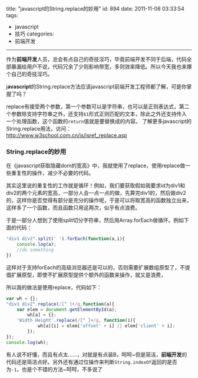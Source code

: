 title: "javascript的String.replace的妙用"
id: 894
date: 2011-11-08 03:33:54
tags:
- javascript
- 技巧
categories:
- 前端开发
---

作为**前端开发**人员，总会有点自己的奇技淫巧，毕竟前端开发不同于后端，代码全部暴漏给用户不说，代码冗余了少则影响带宽，多则效率降低。所以今天我也来爆个自己的奇技淫巧。

j**avascript**的String.replace方法应该javascript前端开发工程师都了解，可是你掌握了吗？

replace有接受两个参数，第一个参数可以是字符串，也可以是正则表达式，第二个参数除支持字符串之外，还支持`$1`形式正则匹配的文本，除此之外还支持传入一个处理函数，这个函数的`return`值就是要替换成的内容。
了解更多javascript的String.replace用法，访问：http://www.w3school.com.cn/js/jsref_replace.asp

### String.replace的妙用

在《javascript获取隐藏dom的宽高》中，我就使用了replace，使用replace做一些重复性的操作，减少不必要的代码。

其实这里说的重复性的工作就是循环！例如，我们要获取假如我要求id为div1和div2的两个元素的宽高，一部分人会一点一点的做，先算完div1的，然后做div2的，这样你是否觉得有部分是充分的操作呢，于是可以将取宽高的函数独立出来，这样多了一个函数，而且函数只用这两次，似乎有点浪费。

于是一部分人想到了使用split切分字符串，然后用Array.forEach做循环。例如下面的代码：
```javascript
"div1 div2".split(' ').forEach(function(a,i){
    console.log(a);
	//do something
})
```
<!--more-->
这样对于支持forEach的高级浏览器还是可以的，否则需要扩展数组原型了，不提倡扩展原型，即使不扩展原型提供个额外的函数来操作，就又是浪费，

所以我的做法是使用replace，代码如下：
```javascript
var wh = {};
"div1 div2".replace(/[^ ]+/g,function(a){
	var elem = document.getElementById(a);
        wh[a] = {};
	'Width Height'.replace(/[^ ]+/g, function(i){
			wh[a][i] = elem['offset' + i] || elem['client' + i];
		});
});
console.log(wh);
```

有人说不好懂，而且有点太……，对就是有点装B，呵呵~但是简洁，**前端开发**的代码还是简洁点好。另外还有通过位操作来判断`String.indexOf`返回的是否为`-1`，也是个不错的方法~呵呵，不多说了
